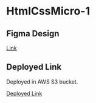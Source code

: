 # HtmlCssMicro-1

## Figma Design

[Link](https://www.figma.com/file/yp9a2HtvhkaB428BjxWulV/HTML-%26-CSS?type=design&node-id=1-103&mode=design&t=aaViRRbVNaNUBPwM-0)


## Deployed Link

Deployed in AWS S3 bucket.

[Deployed Link](https://htmlcssmicro-1.s3.amazonaws.com/index.html)